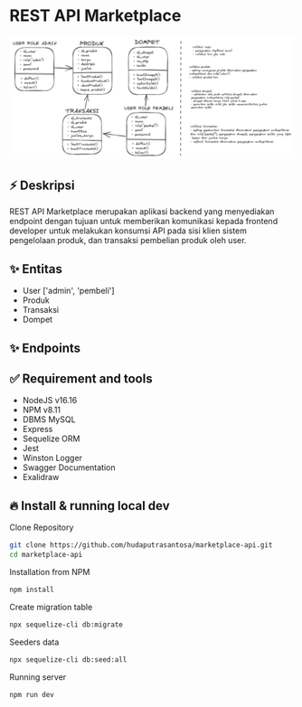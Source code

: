 # REST API Marketplace
![Logo](https://raw.githubusercontent.com/hudaputrasantosa/marketplace-api/master/diagram.png)

## ⚡ Deskripsi
REST API Marketplace merupakan aplikasi backend yang menyediakan endpoint dengan tujuan untuk memberikan komunikasi kepada frontend developer untuk melakukan konsumsi API pada sisi klien sistem pengelolaan produk, dan transaksi pembelian produk oleh user.

## ✨ Entitas 
- User ['admin', 'pembeli']
- Produk
- Transaksi
- Dompet

## ✨ Endpoints


## ✅ Requirement and tools
 - NodeJS v16.16
 - NPM v8.11
 - DBMS MySQL
 - Express
 - Sequelize ORM
 - Jest
 - Winston Logger
 - Swagger Documentation
 - Exalidraw

## 🔥 Install & running local dev
Clone Repository

```bash
git clone https://github.com/hudaputrasantosa/marketplace-api.git
cd marketplace-api
```
Installation from NPM
```bash
npm install
```
Create migration table
```bash
npx sequelize-cli db:migrate
```
Seeders data
```bash
npx sequelize-cli db:seed:all
```
Running server
```bash
npm run dev
```


